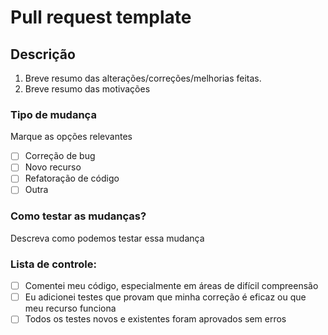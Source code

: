 # Pull request template
## Descrição

1.  Breve resumo das alterações/correções/melhorias feitas.
2.  Breve resumo das motivações

### Tipo de mudança

Marque as opções relevantes

*  [ ] Correção de bug
*  [ ] Novo recurso
*  [ ] Refatoração de código
*  [ ] Outra

### Como testar as mudanças?

Descreva como podemos testar essa mudança

### Lista de controle:

*  [ ] Comentei meu código, especialmente em áreas de difícil compreensão
*  [ ] Eu adicionei testes que provam que minha correção é eficaz ou que meu recurso funciona
*  [ ] Todos os testes novos e existentes foram aprovados sem erros
